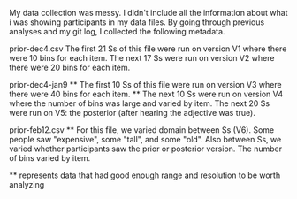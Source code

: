 My data collection was messy.
I didn't include all the information about what i
was showing participants in my data files.
By going through previous analyses and my git log,
I collected the following metadata.

prior-dec4.csv
  The first 21 Ss of this file were run on version V1
  where there were 10 bins for each item.
  The next 17 Ss were run on version V2 where there
  were 20 bins for each item.


prior-dec4-jan9
  ** The first 10 Ss of this file were run on version V3
  where there were 40 bins for each item.
  ** The next 10 Ss were run on version V4 where the number
  of bins was large and varied by item.
  The next 20 Ss were run on V5: the posterior (after hearing
  the adjective was true).


prior-feb12.csv
  ** For this file, we varied domain between Ss (V6). Some
  people saw "expensive", some "tall", and some "old".
  Also between Ss, we varied whether participants saw
  the prior or posterior version. The number of bins
  varied by item.

** represents data that had good enough range and resolution to be worth analyzing